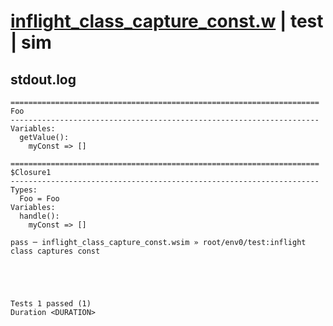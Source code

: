 # [inflight_class_capture_const.w](../../../../../examples/tests/valid/inflight_class_capture_const.w) | test | sim

## stdout.log
```log
=====================================================================
Foo
---------------------------------------------------------------------
Variables:
  getValue():
    myConst => []

=====================================================================
$Closure1
---------------------------------------------------------------------
Types:
  Foo = Foo
Variables:
  handle():
    myConst => []

pass ─ inflight_class_capture_const.wsim » root/env0/test:inflight class captures const
 




Tests 1 passed (1) 
Duration <DURATION>

```

